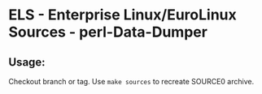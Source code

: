 # ELS - Enterprise Linux/EuroLinux Sources - perl-Data-Dumper
 
## Usage:
  Checkout branch or tag. Use `make sources` to recreate  SOURCE0 archive.
